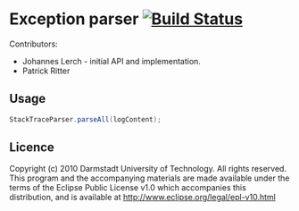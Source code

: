 # Exception parser [![Build Status](https://travis-ci.org/Spirals-Team/exception-parser.svg?branch=master)](https://travis-ci.org/Spirals-Team/exception-parser)

Contributors:

* Johannes Lerch - initial API and implementation.
* Patrick Ritter

## Usage

```java
StackTraceParser.parseAll(logContent);
```

## Licence
Copyright (c) 2010 Darmstadt University of Technology.
All rights reserved. This program and the accompanying materials
are made available under the terms of the Eclipse Public License v1.0
which accompanies this distribution, and is available at
http://www.eclipse.org/legal/epl-v10.html